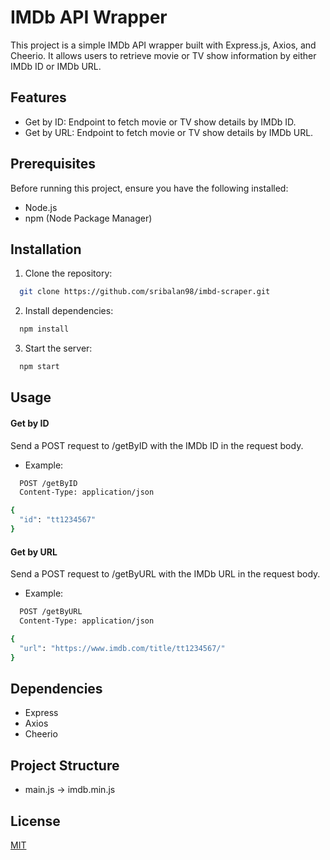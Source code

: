 
# IMDb API Wrapper

This project is a simple IMDb API wrapper built with Express.js, Axios, and Cheerio. It allows users to retrieve movie or TV show information by either IMDb ID or IMDb URL.

## Features

- Get by ID: Endpoint to fetch movie or TV show details by IMDb ID.
- Get by URL: Endpoint to fetch movie or TV show details by IMDb URL.
## Prerequisites

Before running this project, ensure you have the following installed:

- Node.js
- npm (Node Package Manager)
## Installation

1. Clone the repository:

```bash
  git clone https://github.com/sribalan98/imbd-scraper.git
```

2. Install dependencies:
```bash
  npm install
```

3. Start the server:
```bash
  npm start
```



## Usage 

#### Get by ID
Send a POST request to /getByID with the IMDb ID in the request body.

- Example:
```bash
  POST /getByID
  Content-Type: application/json

{
  "id": "tt1234567"
}
```

#### Get by URL
Send a POST request to /getByURL with the IMDb URL in the request body.

- Example:
```bash
  POST /getByURL
  Content-Type: application/json

{
  "url": "https://www.imdb.com/title/tt1234567/"
}
```

## Dependencies

- Express
- Axios
- Cheerio
## Project Structure
- main.js -> imdb.min.js
## License

[MIT](https://choosealicense.com/licenses/mit/)

